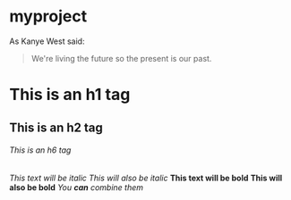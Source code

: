 # myproject
As Kanye West said:

> We're living the future so
> the present is our past.

# This is an h1 tag
## This is an h2 tag
###### This is an h6 tag

*This text will be italic*
_This will also be italic_
**This text will be bold**
__This will also be bold__
*You **can** combine them*